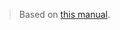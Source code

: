 > Based on [this manual](https://blog.kovalevskyi.com/rnn-based-chatbot-for-6-hours-b847d2d92c43#.p7pxkd6cm).
